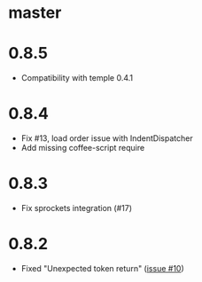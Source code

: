 # master

# 0.8.5

* Compatibility with temple 0.4.1

# 0.8.4

* Fix #13, load order issue with IndentDispatcher
* Add missing coffee-script require

# 0.8.3

* Fix sprockets integration (#17)

# 0.8.2

* Fixed "Unexpected token return" ([issue #10](https://github.com/jfirebaugh/skim/issues/10))
